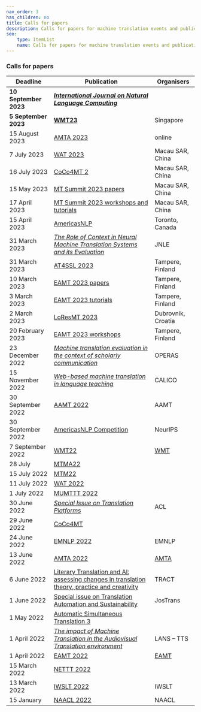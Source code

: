```yaml
---
nav_order: 3
has_children: no
title: Calls for papers
description: Calls for papers for machine translation events and publications
seo:
    type: ItemList
    name: Calls for papers for machine translation events and publications
---
```


### Calls for papers

| Deadline | Publication | Organisers |
| --- | --- | --- |
| **10 September 2023** | [***International Journal on Natural Language Computing***](https://airccse.org/journal/ijnlc/) | |
| **5 September 2023** | [**WMT23**](/events/wmt23.md) | Singapore |
| 15 August 2023 | [AMTA 2023](/events/amta2023.md) | online |
| 7 July 2023 | [WAT 2023](/events/wat2023.md) | Macau SAR, China |
| 16 July 2023 | [CoCo4MT 2](/events/coco4mt-2.md) | Macau SAR, China |
| 15 May 2023 | [MT Summit 2023 papers](/events/mtsummit2023.md) | Macau SAR, China |
| 17 April 2023 | [MT Summit 2023 workshops and tutorials](/events/mtsummit2023.md) | Macau SAR, China |
| 15 April 2023 | [AmericasNLP](/events/americasnlp2023.md) | Toronto, Canada |
| 31 March 2023 | [*The Role of Context in Neural Machine Translation Systems and its Evaluation*](https://sites.google.com/dcu.ie/nlecontextnmt/home) | JNLE |
| 31 March 2023 | [AT4SSL 2023](/events/at4ssl2023.md) | Tampere, Finland |
| 10 March 2023 | [EAMT 2023 papers](/events/eamt2023.md) | Tampere, Finland |
| 3 March 2023 | [EAMT 2023 tutorials](/events/eamt2023.md) | Tampere, Finland |
| 2 March 2023 | [LoResMT 2023](/events/loresmt2023.md) | Dubrovnik, Croatia |
| 20 February 2023 | [EAMT 2023 workshops](/events/eamt2023.md) | Tampere, Finland |
| 23 December 2022 | [*Machine translation evaluation in the context of scholarly communication*](https://www.operas-eu.org/machine-translation-evaluation-in-the-context-of-scholarly-communication-open-call/) | OPERAS |
| 15 November 2022 | [*Web-based machine translation in language teaching*](https://calico.org/calico-journal-special-issue-machine-translation-call-for-papers/) | CALICO |
| 30 September 2022 | [AAMT 2022](https://www.aamt.info/event/aamttokyo2022/aamttokyo2022-kobo/) | AAMT |
| 30 September 2022 | [AmericasNLP Competition](http://turing.iimas.unam.mx/americasnlp/st.html) | NeurIPS |
| 7 September 2022 | [WMT22](/events/wmt22.md) | [WMT](/associations/wmt.md) |
| 28 July | [MTMA22](/events/mtma2022.md) | |
| 15 July 2022 | [MTM22](/events/mtm2022.md) | |
| 11 July 2022 | [WAT 2022](/events/wat2022.md) | |
| 1 July 2022 | [MUMTTT 2022](/events/mumttt2022.md) | |
| 30 June 2022 | [*Special Issue on Translation Platforms*](https://www.aclweb.org/portal/content/special-issue-translation-platforms) | ACL |
| 29 June 2022 | [CoCo4MT](https://sites.google.com/view/coco4mt) | |
| 24 June 2022 | [EMNLP 2022](https://2022.emnlp.org/calls/papers/Overview) | EMNLP |
| 13 June 2022 | [AMTA 2022](/events/amta2022.md) | [AMTA](/associations/amta.md) |
| 6 June 2022 | [Literary Translation and AI: assessing changes in translation theory, practice and creativity](lit-translation-and-ai.md) | TRACT |
| 1 June 2022 | [Special issue on Translation Automation and Sustainability](https://jostrans.org/2b.3%20Jostrans%20SI%2041.pdf) | JosTrans |
| 1 May 2022 | [Automatic Simultaneous Translation 3](https://autosimtrans.github.io/cfp) | |
| 1 April 2022 | [*The impact of Machine Translation in the Audiovisual Translation environment*](https://lans-tts.uantwerpen.be/index.php/LANS-TTS/announcement/view/21) | LANS – TTS |
| 1 April 2022 | [EAMT 2022](/events/eamt2022.md) | [EAMT](/associations/eamt.md) |
| 15 March 2022 | [NETTT 2022](/events/nettt2022.md) | |
| 13 March 2022 | [IWSLT 2022](/events/iwslt2022.md) | IWSLT |
| 15 January | [NAACL 2022](https://2022.naacl.org/calls/papers/#paper-submission-details) | NAACL |
